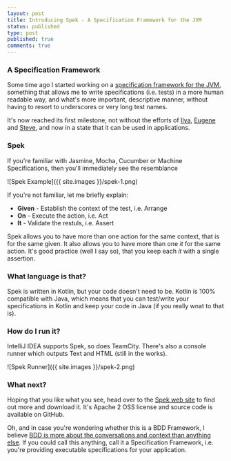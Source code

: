 ```yaml
---
layout: post
title: Introducing Spek - A Specification Framework for the JVM
status: published
type: post
published: true
comments: true
---
```


### A Specification Framework

Some time ago I started working on a [specification framework for the JVM](http://jetbrains.github.io/spek), something that allows me to write specifications (i.e. tests) in a more
human readable way, and what's more important, descriptive manner, without having to resort to underscores or very long test names.

It's now reached its first milestone, not without the efforts of [Ilya](http://twitter.com/orangy), [Eugene](http://twitter.com/jonyzzz) and [Steve](https://plus.google.com/111179551284404865949/about), and now
in a state that it can be used in applications.

### Spek

If you're familiar with Jasmine, Mocha, Cucumber or Machine Specifications, then you'll immediately see the resemblance

![Spek Example]({{ site.images }}/spek-1.png)

If you're not familiar, let me briefly explain:

* **Given** - Establish the context of the test, i.e. Arrange
* **On** - Execute the action, i.e. Act
* **It** - Validate the restuls, i.e. Assert


Spek allows you to have more than one action for the same context, that is for the same given. It also allows you to have more than one *it* for the same
action. It's good practice (well I say so), that you keep each *it* with a single assertion.

### What language is that?

Spek is written in Kotlin, but your code doesn't need to be. Kotlin is 100% compatible with Java, which means that you can test/write your specifications in Kotlin
and keep your code in Java (if you really wnat to that is).

### How do I run it?

IntelliJ IDEA supports Spek, so does TeamCity. There's also a console runner which outputs Text and HTML (still in the works).

![Spek Runner]({{ site.images }}/spek-2.png)

### What next?

Hoping that you like what you see, head over to the [Spek web site](http://jetbrains.github.io/spek) to find out more and download it. It's Apache 2 OSS license
and source code is available on GitHub.

Oh, and in case you're wondering whether this is a BDD Framework, I believe [BDD is more about the conversations and context than anything else](http://hadihariri.com/2012/04/11/what-bdd-has-taught-me/). If
you could call this anything, call it a Specification Framework, i.e. you're providing executable specifications for your application.













